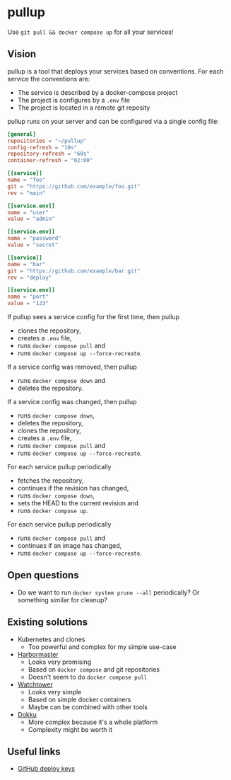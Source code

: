# pullup

Use `git pull && docker compose up` for all your services!

## Vision

pullup is a tool that deploys your services based on conventions. For each service the conventions are:

- The service is described by a docker-compose project
- The project is configures by a `.env` file
- The project is located in a remote git reposity

pullup runs on your server and can be configured via a single config file:

```toml
[general]
repositories = "~/pullup"
config-refresh = "10s"
repository-refresh = "60s"
container-refresh = "02:00"

[[service]]
name = "foo"
git = "https://github.com/example/foo.git"
rev = "main"

[[service.env]]
name = "user"
value = "admin"

[[service.env]]
name = "password"
value = "secret"

[[service]]
name = "bar"
git = "https://github.com/example/bar.git"
rev = "deploy"

[[service.env]]
name = "port"
value = "123"
```

If pullup sees a service config for the first time, then pullup

- clones the repository,
- creates a `.env` file,
- runs `docker compose pull` and
- runs `docker compose up --force-recreate`.

If a service config was removed, then pullup

- runs `docker compose down` and
- deletes the repository.

If a service config was changed, then pullup

- runs `docker compose down`,
- deletes the repository,
- clones the repository,
- creates a `.env` file,
- runs `docker compose pull` and
- runs `docker compose up --force-recreate`.

For each service pullup periodically

- fetches the repository,
- continues if the revision has changed,
- runs `docker compose down`,
- sets the HEAD to the current revision and
- runs `docker compose up`.

For each service pullup periodically

- runs `docker compose pull` and
- continues if an image has changed,
- runs `docker compose up --force-recreate`.

## Open questions

- Do we want to run `docker system prune --all` periodically? Or something similar for cleanup?

## Existing solutions

- Kubernetes and clones
  - Too powerful and complex for my simple use-case
- [Harbormaster](https://gitlab.com/stavros/harbormaster)
  - Looks very promising
  - Based on `docker compose` and git repositories
  - Doesn't seem to do `docker compose pull`
- [Watchtower](https://github.com/containrrr/watchtower)
  - Looks very simple
  - Based on simple docker containers
  - Maybe can be combined with other tools
- [Dokku](https://dokku.com/docs/getting-started/installation/)
  - More complex because it's a whole platform
  - Complexity might be worth it

## Useful links

- [GitHub deploy keys](https://github.blog/news-insights/product-news/read-only-deploy-keys/)
